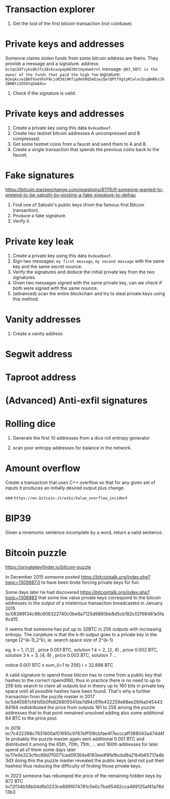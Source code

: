 # Transaction explorer

1. Get the txid of the first bitcoin transaction (not coinbase).

# Private keys and addresses

Someone claims stolen funds from some bitcoin address are theirs.
They provide a message and a signature.
address: `bc1qn3d7vyks0k3fx38xkxazpep8830ttmydwekrnl`
message: `@83_5BTC is the owner of the funds that paid the high fee`
signature: `H2eqkv/w1BmTXxeVhnFNcjoR3di9Kfzp9eh8Q5mEzwjQelQPtfXgtpKCwlocQcqBmRkzJ6ZBHWtsIO5OtqSmAXo=`

1. Check if the signature is valid.

# Private keys and addresses

1. Create a private key using this data `0xdeadbeef`.
2. Create two testnet bitcoin addresses A uncompressed and B compressed.
3. Get some testnet coins from a faucet and send them to A and B.
4. Create a single transaction that spends the previous coins back to the
   faucet.

# Fake signatures
https://bitcoin.stackexchange.com/questions/81115/if-someone-wanted-to-pretend-to-be-satoshi-by-posting-a-fake-signature-to-defrau

1. Find one of Satoshi's public keys (from the famous first Bitcoin
   transaction).
2. Produce a fake signature.
3. Verify it.

#  Private key leak

1. Create a private key using this data `0xdeadbeef`.
2. Sign two messages: `my first message`, `my second message` with the same key
   and the same secret nounce.
3. Verify the signatures and deduce the initial private key from the two signatures.
4. Given two messages signed with the same private key, can we check if both
   were signed with the same nounce.
5. (advanced) scan the entire blockchain and try to steal private keys using
   this method.

# Vanity addresses

1. Create a vanity address

# Segwit address

# Taproot address

# (Advanced) Anti-exfil signatures

# Rolling dice

1. Generate the first 10 addresses from a dice roll entropy generator

2. scan poor entropy addresses for balance in the network.

# Amount overflow

Create a transaction that uses C++ overflow so that for any given set of inputs
it produces an initially desired output plus change.

see `https://en.bitcoin.it/wiki/Value_overflow_incident`

# BIP39

Given a mnemonic sentence incomplete by a word, return a valid sentence.


# Bitcoin puzzle

https://privatekeyfinder.io/bitcoin-puzzle

In December 2015 someone posted
https://bitcointalk.org/index.php?topic=1305887.0
to have been brute forcing private keys for fun.

Some days later he had discovered
https://bitcointalk.org/index.php?topic=1306983
that some low value private keys correspond to the bitcoin addresses
in the output of a misterious transaction broadcasted in January 2015
tx/08389f34c98c606322740c0be6a7125d9860bb8d5cb182c02f98461e5fa6cd15

It seems that someone has put up to 32BTC in 256 outputs with
increasing entropy.
The conjeture is that the k-th output goes to a private key
in the range [2^{k-1},2^k), ie. search space size of 2^{k-1}

eg.
k = 1, [1,2) , price 0.001 BTC, solution 1
k = 2, [2, 4) , price 0.002 BTC, solution 3
k = 3, [4, 8) , price 0.003 BTC, solution 7
...

notice 0.001 BTC x sum_{i=1 to 256} i = 32.896 BTC

A valid signature to spend those bitcoin has to come from a public key that
hashes to the correct ripemd160, thus in practice there is no need to up to
256 bits search to claim all outputs but in theory up to 160 bits in
private key space until all possible hashes have been found.
That's why a further transaction from the puzzle master in 2017
tx/5d45587cfd1d5b0fb826805541da7d94c61fe432259e68ee26f4a04544384164
redistributed the price from outputs 161 to 256 among the puzzle addresses
that to that point remained unsolved adding also some additional 84 BTC to the
price pool.

In 2019
tx/7c432398c7631600af01695c9767eff109cbfae4f7ecccaff388043a474d4f1e
probably the puzzle master again sent additional 0.001 BTC and distributed it
among the 65th, 70th, 75th, ... and 160th addresses for later spend all of them
some days later
tx/17e4e323cfbc68d7f0071cad09364e8193eedf8fefbcbd8a21b4b65717a4b3d3
doing this the puzzle master revealed the public keys (and not just their hashes)
thus reducing the difficulty of finding those private keys.

In 2023 someone has rebumped the price of the remaining hidden keys by 872 BTC
tx/12f34b58b04dfb0233ce889f674781c0e0c7ba95482cca469125af41a78d13b3
